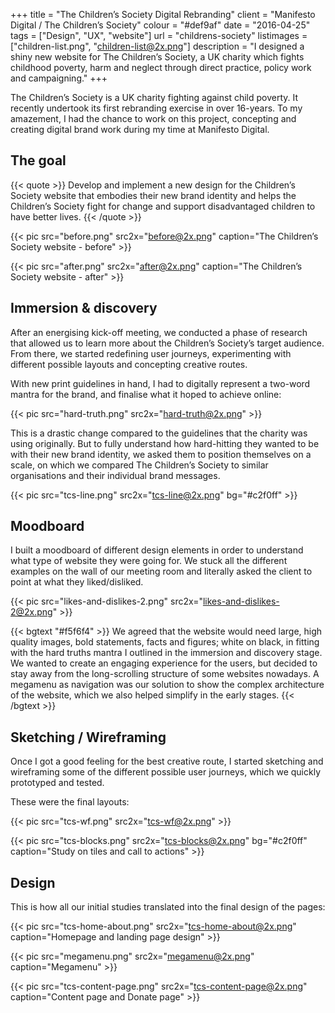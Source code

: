+++
title = "The Children’s Society Digital Rebranding"
client = "Manifesto Digital / The Children’s Society"
colour = "#def9af"
date = "2016-04-25"
tags = ["Design", "UX", "website"]
url = "childrens-society"
listimages = ["children-list.png", "children-list@2x.png"]
description = "I designed a shiny new website for The Children’s Society, a UK charity which fights childhood poverty, harm and neglect through direct practice, policy work and campaigning."
+++

The Children’s Society is a UK charity fighting against child poverty. It recently undertook its first rebranding exercise in over 16-years. To my amazement, I had the chance to work on this project, concepting and creating digital brand work during my time at Manifesto Digital.

## The goal

{{< quote >}}
Develop and implement a new design for the Children’s Society website that embodies their new brand identity and helps the Children’s Society fight for change and support disadvantaged children to have better lives.
{{< /quote >}}

{{< pic src="before.png" src2x="before@2x.png" caption="The Children’s Society website - before" >}}

{{< pic src="after.png" src2x="after@2x.png" caption="The Children’s Society website - after" >}}

## Immersion & discovery

After an energising kick-off meeting, we conducted a phase of research that allowed us to learn more about the Children’s Society’s target audience. From there, we started redefining user journeys, experimenting with different possible layouts and concepting creative routes.

With new print guidelines in hand, I had to digitally represent a two-word mantra for the brand, and finalise what it hoped to achieve online:

{{< pic src="hard-truth.png" src2x="hard-truth@2x.png" >}}

This is a drastic change compared to the guidelines that the charity was using originally. But to fully understand how hard-hitting they wanted to be with their new brand identity, we asked them to position themselves on a scale, on which we compared The Children’s Society to similar organisations and their individual brand messages.


{{< pic src="tcs-line.png" src2x="tcs-line@2x.png" bg="#c2f0ff" >}}


## Moodboard

I built a moodboard of different design elements in order to understand what type of website they were going for. We stuck all the different examples on the wall of our meeting room and literally asked the client to point at what they liked/disliked.

{{< pic src="likes-and-dislikes-2.png" src2x="likes-and-dislikes-2@2x.png" >}}

{{< bgtext "#f5f6f4" >}}
We agreed that the website would need large, high quality images, bold statements, facts and figures; white on black, in fitting with the hard truths mantra I outlined in the immersion and discovery stage. We wanted to create an engaging experience for the users, but decided to stay away from the long-scrolling structure of some websites nowadays. A megamenu as navigation was our solution to show the complex architecture of the website, which we also helped simplify in the early stages. 
{{< /bgtext >}}


## Sketching / Wireframing
Once I got a good feeling for the best creative route, I started sketching and wireframing some of the different possible user journeys, which we quickly prototyped and tested.

These were the final layouts:

{{< pic src="tcs-wf.png" src2x="tcs-wf@2x.png" >}}

{{< pic src="tcs-blocks.png" src2x="tcs-blocks@2x.png" bg="#c2f0ff" caption="Study on tiles and call to actions" >}}


## Design 
This is how all our initial studies translated into the final design of the pages:

{{< pic src="tcs-home-about.png" src2x="tcs-home-about@2x.png" caption="Homepage and landing page design" >}}

{{< pic src="megamenu.png" src2x="megamenu@2x.png" caption="Megamenu" >}}

{{< pic src="tcs-content-page.png" src2x="tcs-content-page@2x.png" caption="Content page and Donate page" >}}
